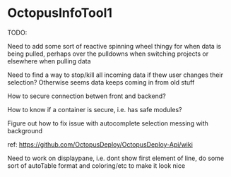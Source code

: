 # OctopusInfoTool1
TODO:

Need to add some sort of reactive spinning wheel thingy for when data is being pulled, perhaps over the pulldowns when switching projects or elsewhere when pulling data

Need to find a way to stop/kill all incoming data if thew user changes their selection? Otherwise seems data keeps coming in from old stuff

How to secure connection betwen front and backend?

How to know if a container is secure, i.e. has safe modules?

Figure out how to fix issue with autocomplete selection messing with background

ref: https://github.com/OctopusDeploy/OctopusDeploy-Api/wiki

Need to work on displaypane, i.e. dont show first element of line, do some sort of autoTable format and coloring/etc to make it look nice



